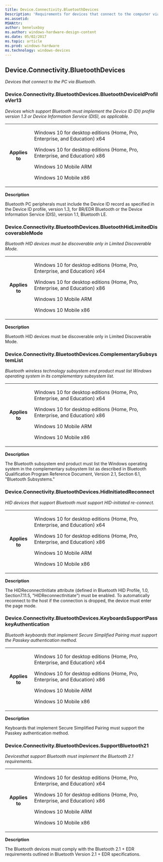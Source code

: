 ```yaml
---
title: Device.Connectivity.BluetoothDevices
Description: 'Requirements for devices that connect to the computer via Bluetooth.'
ms.assetid: 
MSHAttr: 
author: beneluxboy
ms.author: windows-hardware-design-content
ms.date: 05/02/2017
ms.topic: article
ms.prod: windows-hardware
ms.technology: windows-devices
---
```


<!--
# Device.Connectivity.BluetoothDevices

 - [Device.Connectivity.BluetoothDevices](#device.connectivity.bluetoothdevices)
-->

<a name="device.connectivity.bluetoothdevices"></a>
## Device.Connectivity.BluetoothDevices

*Devices that connect to the PC via Bluetooth.*

### Device.Connectivity.BluetoothDevices.BluetoothDeviceIdProfileVer13

*Devices which support Bluetooth must implement the Device ID (DI) profile version 1.3 or Device Information Service (DIS), as applicable.*

<table>
<tr>
<th>Applies to</th>
<td>
<p>Windows 10 for desktop editions (Home, Pro, Enterprise, and Education) x64</p>
<p>Windows 10 for desktop editions (Home, Pro, Enterprise, and Education) x86</p>
<p>Windows 10 Mobile ARM</p>
<p>Windows 10 Mobile x86</p>
</td></tr></table>

**Description**

Bluetooth PC peripherals must include the Device ID record as specified in the Device ID profile, version 1.3, for BR/EDR Bluetooth or the Device Information Service (DIS), version 1.1, Bluetooth LE.

### Device.Connectivity.BluetoothDevices.BluetoothHidLimitedDiscoverableMode

*Bluetooth HID devices must be discoverable only in Limited Discoverable Mode.*

<table>
<tr>
<th>Applies to</th>
<td>
<p>Windows 10 for desktop editions (Home, Pro, Enterprise, and Education) x64</p>
<p>Windows 10 for desktop editions (Home, Pro, Enterprise, and Education) x86</p>
<p>Windows 10 Mobile ARM</p>
<p>Windows 10 Mobile x86</p>
</td></tr></table>

**Description**

Bluetooth HID devices must be discoverable only in Limited Discoverable Mode.

### Device.Connectivity.BluetoothDevices.ComplementarySubsystemList

*Bluetooth wireless technology subsystem end product must list Windows operating system in its complementary subsystem list.*

<table>
<tr>
<th>Applies to</th>
<td>
<p>Windows 10 for desktop editions (Home, Pro, Enterprise, and Education) x64</p>
<p>Windows 10 for desktop editions (Home, Pro, Enterprise, and Education) x86</p>
<p>Windows 10 Mobile ARM</p>
<p>Windows 10 Mobile x86</p>
</td></tr></table>

**Description**

The Bluetooth subsystem end product must list the Windows operating system in the complementary subsystem list as described in Bluetooth Qualification Program Reference Document, Version 2.1, Section 6.1, "Bluetooth Subsystems."

### Device.Connectivity.BluetoothDevices.HidInitiatedReconnect

*HID devices that support Bluetooth must support HID-initiated re-connect.*

<table>
<tr>
<th>Applies to</th>
<td>
<p>Windows 10 for desktop editions (Home, Pro, Enterprise, and Education) x64</p>
<p>Windows 10 for desktop editions (Home, Pro, Enterprise, and Education) x86</p>
<p>Windows 10 Mobile ARM</p>
<p>Windows 10 Mobile x86</p>
</td></tr></table>

**Description**

The HIDReconnectInitiate attribute (defined in Bluetooth HID Profile, 1.0, Section7.11.5, "HIDReconnectInitiate") must be enabled. To automatically reconnect to the host if the connection is dropped, the device must enter the page mode.

### Device.Connectivity.BluetoothDevices.KeyboardsSupportPasskeyAuthentication

*Bluetooth keyboards that implement Secure Simplified Pairing must support the Passkey authentication method.*

<table>
<tr>
<th>Applies to</th>
<td>
<p>Windows 10 for desktop editions (Home, Pro, Enterprise, and Education) x64</p>
<p>Windows 10 for desktop editions (Home, Pro, Enterprise, and Education) x86</p>
<p>Windows 10 Mobile ARM</p>
<p>Windows 10 Mobile x86</p>
</td></tr></table>

**Description**

Keyboards that implement Secure Simplified Pairing must support the Passkey authentication method.

### Device.Connectivity.BluetoothDevices.SupportBluetooth21

*Devicesthat support Bluetooth must implement the Bluetooth 2.1 requirements.*

<table>
<tr>
<th>Applies to</th>
<td>
<p>Windows 10 for desktop editions (Home, Pro, Enterprise, and Education) x64</p>
<p>Windows 10 for desktop editions (Home, Pro, Enterprise, and Education) x86</p>
<p>Windows 10 Mobile ARM</p>
<p>Windows 10 Mobile x86</p>
</td></tr></table>

**Description**

The Bluetooth devices must comply with the Bluetooth 2.1 + EDR requirements outlined in Bluetooth Version 2.1 + EDR specifications.

